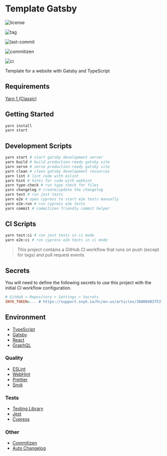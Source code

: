 # Template Gatsby

![license](https://img.shields.io/github/license/kporten/template-gatsby)

![tag](https://img.shields.io/github/v/tag/kporten/template-gatsby)

![last-commit](https://img.shields.io/github/last-commit/kporten/template-gatsby)

![commitizen](https://img.shields.io/badge/commitizen-friendly-brightgreen.svg)

![ci](https://github.com/kporten/template-gatsby/workflows/CI/badge.svg?branch=master&event=push)

Template for a website with Gatsby and TypeScript

## Requirements

[Yarn 1 (Classic)](https://classic.yarnpkg.com/lang/en/)

## Getting Started

```bash
yarn install
yarn start
```

## Development Scripts

```bash
yarn start # start gatsby development server
yarn build # build production-ready gatsby site
yarn serve # serve production-ready gatsby site
yarn clean # clean gatsby development resources
yarn lint # lint code with eslint
yarn hint # hints for code with webhint
yarn type-check # run type check for files
yarn changelog # create/update the changelog
yarn test # run jest tests
yarn e2e # open cypress to start e2e tests manually
yarn e2e:run # run cypress e2e tests
yarn commit # commitizen friendly commit helper
```

## CI Scripts

```bash
yarn test:ci # run jest tests in ci mode
yarn e2e:ci # run cypress e2e tests in ci mode
```

> This project contains a GitHub CI workflow that runs on push (except for tags) and pull request events.

## Secrets

You will need to define the following secrets to use this project with the initial CI workflow configuration.

```ini
# GitHub > Repository > Settings > Secrets
SNYK_TOKEN=... # https://support.snyk.io/hc/en-us/articles/360004037537-Authentication-for-third-party-tools
```

## Environment

- [TypeScript](https://www.typescriptlang.org/)
- [Gatsby](https://www.gatsbyjs.org/)
- [React](https://reactjs.org/)
- [GraphQL](https://graphql.org/)

### Quality

- [ESLint](https://eslint.org/)
- [WebHint](https://webhint.io/)
- [Prettier](https://prettier.io/)
- [Snyk](https://snyk.io/)

### Tests

- [Testing Library](https://testing-library.com/)
- [Jest](https://jestjs.io/)
- [Cypress](https://www.cypress.io/)

### Other

- [Commitizen](http://commitizen.github.io/cz-cli/)
- [Auto Changelog](https://github.com/CookPete/auto-changelog)
